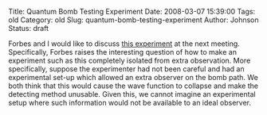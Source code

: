 Title: Quantum Bomb Testing Experiment
Date: 2008-03-07 15:39:00
Tags: old
Category: old
Slug: quantum-bomb-testing-experiment
Author: Johnson
Status: draft

Forbes and I would like to discuss [this
experiment](http://en.wikipedia.org/wiki/Elitzur-Vaidman_bomb-testing_problem)
at the next meeting. Specifically, Forbes raises the interesting
question of how to make an experiment such as this completely isolated
from extra observation. More specifically, suppose the experimenter had
not been careful and had an experimental set-up which allowed an extra
observer on the bomb path. We both think that this would cause the wave
function to collapse and make the detecting method unusable. Given this,
we cannot imagine an experimental setup where such information would not
be available to an ideal observer.
